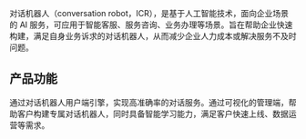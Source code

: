 ﻿对话机器人（conversation robot，ICR），是基于人工智能技术，面向企业场景的 AI 服务，可应用于智能客服、服务咨询、业务办理等场景。旨在帮助企业快速构建，满足自身业务诉求的对话机器人，从而减少企业人力成本或解决服务不及时问题。

## 产品功能
通过对话机器人用户端引擎，实现高准确率的对话服务。通过可视化的管理端，帮助客户构建专属对话机器人，同时具备智能学习能力，满足客户快速上线、数据运营等需求。

